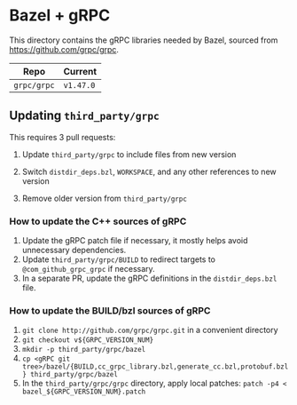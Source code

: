 # Bazel + gRPC

This directory contains the gRPC libraries needed by Bazel, sourced from
<https://github.com/grpc/grpc>.

| Repo             | Current   |
| ---------------- | --------- |
| `grpc/grpc`      | `v1.47.0` |

## Updating `third_party/grpc`

This requires 3 pull requests:

1. Update `third_party/grpc` to include files from new version

2. Switch `distdir_deps.bzl`, `WORKSPACE`, and any other references to new version

3. Remove older version from `third_party/grpc`

### How to update the C++ sources of gRPC

1. Update the gRPC patch file if necessary, it mostly helps avoid unnecessary dependencies.
2. Update `third_party/grpc/BUILD` to redirect targets to `@com_github_grpc_grpc` if necessary.
3. In a separate PR, update the gRPC definitions in the `distdir_deps.bzl` file.

### How to update the BUILD/bzl sources of gRPC

1. `git clone http://github.com/grpc/grpc.git` in a convenient directory
2. `git checkout v${GRPC_VERSION_NUM}`
3. `mkdir -p third_party/grpc/bazel`
4. `cp <gRPC git tree>/bazel/{BUILD,cc_grpc_library.bzl,generate_cc.bzl,protobuf.bzl} third_party/grpc/bazel`
5. In the `third_party/grpc/grpc` directory, apply local patches:
   `patch -p4 < bazel_${GRPC_VERSION_NUM}.patch`
